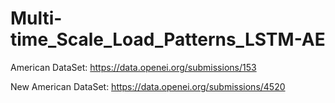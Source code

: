 # Multi-time_Scale_Load_Patterns_LSTM-AE

American DataSet: https://data.openei.org/submissions/153

New American DataSet: https://data.openei.org/submissions/4520
